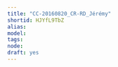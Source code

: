 ```yaml
---
title: "CC-20160820_CR-RD_Jérémy"
shortid: HJYfL9TbZ
alias: 
model: 
tags: 
node: 
draft: yes
--- 
```

 